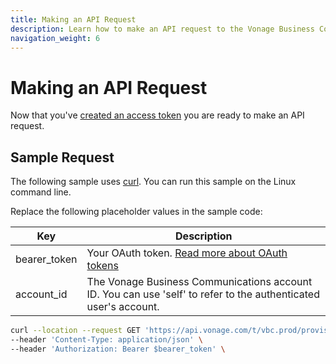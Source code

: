 ```yaml
---
title: Making an API Request
description: Learn how to make an API request to the Vonage Business Communications APIs
navigation_weight: 6
---
```


# Making an API Request

Now that you've [created an access token](/getting-started/create-an-access-token) you are ready to make an API request.

## Sample Request

The following sample uses [curl](https://curl.haxx.se/). You can run this sample on the Linux command line.

Replace the following placeholder values in the sample code:

| Key        | Description                                                                                            |
|------------|--------------------------------------------------------------------------------------------------------|
| bearer_token | Your OAuth token. [Read more about OAuth tokens](/getting-started/create-a-developer-account) |
| account_id | The Vonage Business Communications account ID. You can use 'self' to refer to the authenticated user's account. |

``` bash
curl --location --request GET 'https://api.vonage.com/t/vbc.prod/provisioning/api/accounts/$account_id' \
--header 'Content-Type: application/json' \
--header 'Authorization: Bearer $bearer_token' \
```

